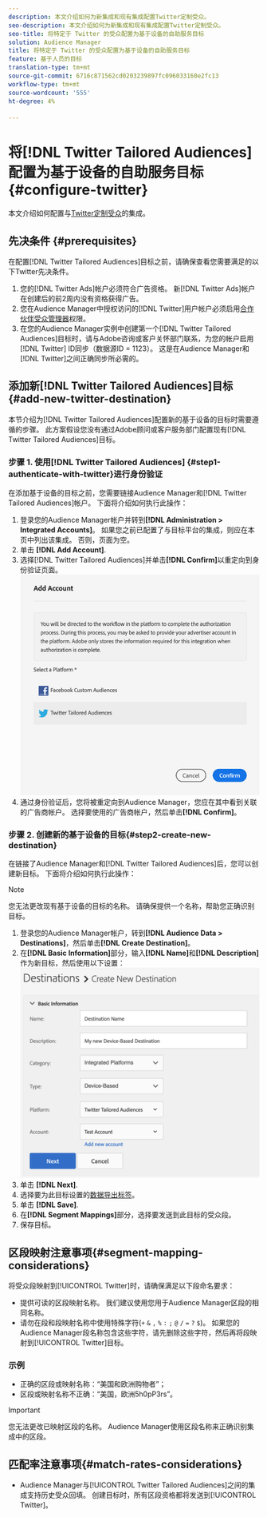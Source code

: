 ```yaml
---
description: 本文介绍如何为新集成和现有集成配置Twitter定制受众。
seo-description: 本文介绍如何为新集成和现有集成配置Twitter定制受众。
seo-title: 将特定于 Twitter 的受众配置为基于设备的自助服务目标
solution: Audience Manager
title: 将特定于 Twitter 的受众配置为基于设备的自助服务目标
feature: 基于人员的目标
translation-type: tm+mt
source-git-commit: 6716c871562cd0203239897fc096033160e2fc13
workflow-type: tm+mt
source-wordcount: '555'
ht-degree: 4%

---
```



# 将[!DNL Twitter Tailored Audiences]配置为基于设备的自助服务目标{#configure-twitter}

本文介绍如何配置与[Twitter定制受众](https://business.twitter.com/en/targeting/tailored-audiences.html)的集成。

## 先决条件 {#prerequisites}

在配置[!DNL Twitter Tailored Audiences]目标之前，请确保查看您需要满足的以下Twitter先决条件。

1. 您的[!DNL Twitter Ads]帐户必须符合广告资格。 新[!DNL Twitter Ads]帐户在创建后的前2周内没有资格获得广告。
2. 您在Audience Manager中授权访问的[!DNL Twitter]用户帐户必须启用[合作伙伴受众管理器](https://business.twitter.com/en/help/troubleshooting/multi-user-login-faq.html#accesslevels)权限。
3. 在您的Audience Manager实例中创建第一个[!DNL Twitter Tailored Audiences]目标时，请与Adobe咨询或客户关怀部门联系，为您的帐户启用[!DNL Twitter] ID同步（数据源ID = 1123）。 这是在Audience Manager和[!DNL Twitter]之间正确同步所必需的。

## 添加新[!DNL Twitter Tailored Audiences]目标{#add-new-twitter-destination}

本节介绍为[!DNL Twitter Tailored Audiences]配置新的基于设备的目标时需要遵循的步骤。 此方案假设您没有通过Adobe顾问或客户服务部门配置现有[!DNL Twitter Tailored Audiences]目标。

### 步骤 1. 使用[!DNL Twitter Tailored Audiences] {#step1-authenticate-with-twitter}进行身份验证

在添加基于设备的目标之前，您需要链接Audience Manager和[!DNL Twitter Tailored Audiences]帐户。 下面将介绍如何执行此操作：

1. 登录您的Audience Manager帐户并转到&#x200B;**[!DNL Administration > Integrated Accounts]**。 如果您之前已配置了与目标平台的集成，则应在本页中列出该集成。 否则，页面为空。
1. 单击 **[!DNL Add Account]**.
1. 选择[!DNL Twitter Tailored Audiences]并单击&#x200B;**[!DNL Confirm]**&#x200B;以重定向到身份验证页面。                     ![集成平台](assets/dbd-integrated-platforms.png)
1. 通过身份验证后，您将被重定向到Audience Manager，您应在其中看到关联的广告商帐户。 选择要使用的广告商帐户，然后单击&#x200B;**[!DNL Confirm]**。

### 步骤 2. 创建新的基于设备的目标{#step2-create-new-destination}

在链接了Audience Manager和[!DNL Twitter Tailored Audiences]后，您可以创建新目标。 下面将介绍如何执行此操作：

>[!NOTE]
>
>您无法更改现有基于设备的目标的名称。 请确保提供一个名称，帮助您正确识别目标。

1. 登录您的Audience Manager帐户，转到&#x200B;**[!DNL Audience Data > Destinations]**，然后单击&#x200B;**[!DNL Create Destination]**。
1. 在&#x200B;**[!DNL Basic Information]**&#x200B;部分，输入&#x200B;**[!DNL Name]**&#x200B;和&#x200B;**[!DNL Description]**&#x200B;作为新目标，然后使用以下设置：![setup](assets/dbd-new-basic.png)
1. 单击 **[!DNL Next]**.
1. 选择要为此目标设置的[数据导出标签](/help/using/features/data-export-controls.md#controls-labels)。
1. 单击 **[!DNL Save]**.
1. 在&#x200B;**[!DNL Segment Mappings]**&#x200B;部分，选择要发送到此目标的受众段。
1. 保存目标。

## 区段映射注意事项{#segment-mapping-considerations}

将受众段映射到[!UICONTROL Twitter]时，请确保满足以下段命名要求：

* 提供可读的区段映射名称。 我们建议使用您用于Audience Manager区段的相同名称。
* 请勿在段和段映射名称中使用特殊字符(`+` `&` `,` `%` `:` `;` `@` `/` `=` `?` `$`)。 如果您的Audience Manager段名称包含这些字符，请先删除这些字符，然后再将段映射到[!UICONTROL Twitter]目标。

### 示例

* 正确的区段或映射名称：“美国和欧洲购物者”；
* 区段或映射名称不正确：“美国，欧洲5h0pP3rs”。

>[!IMPORTANT]
>
>您无法更改已映射区段的名称。 Audience Manager使用区段名称来正确识别集成中的区段。

## 匹配率注意事项{#match-rates-considerations}

* Audience Manager与[!UICONTROL Twitter Tailored Audiences]之间的集成支持历史受众回填。 创建目标时，所有区段资格都将发送到[!UICONTROL Twitter]。
